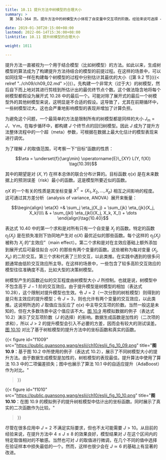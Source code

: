 ```yaml
---
title: 10.11 提升方法中树模型的合理大小
summary: >
  第 361-364 页。提升方法中的树模型大小体现了自变量中交互项的阶数。经验来说可选择 4 至 8 之间的取值，或直接令树大小为 6。

date: 2019-01-30T20:15:00+08:00
lastmod: 2022-06-14T15:36:00+08:00
linktitle: 10.11 提升树模型的合理大小

weight: 1011

---
```


提升方法一直被视为一个用于结合模型（比如树模型）的方法。如此以来，生成树模型的算法成为了构建提升方法待结合的模型的前提过程。在这样的场景中，可以如同往常一样在构建每个树模型的过程中分别估计其最优的大小（[第 9.2 节]({{< relref "../ch09/ch09_02.md" >}})）。先构建一个非常大（过于大）的树模型，然后自下而上地对其进行剪枝到所估计出的最优终节点个数。这个做法隐含地将每个树模型都假设为展开式 10.28 中的最后一个。可能对除了展开式的最后一个树模型外的其他树模型来说，这明显是不合适的假设。这导致了，尤其在前期循环中，一些树模型过大。这也会严重地影响模型的表现并增加了计算负担。

为避免这个问题，一个最简单的方法是限制所有的树模型都是同样的大小 $J_m = J$，$\forall m$。在每步循环中，都构建 $J$ 个终节点的回归树模型。因此 $J$ 成为了提升方法整体流程中的一个超（meta）参数，可根据在数据上最大化估计的模型表现来进行调优。

为了理解 $J$ 的取值范围，可考察一下“目标”函数的性质：

$$\eta = \underset{f}{\arg\min} \operatorname{E}\_{XY} L(Y, f(X)) \tag{10.39}$$

其中的期望是对 $(X,Y)$ 在样本总体的联合分布计算的。目标函数 $\eta(x)$ 是在未来数据上的预测误差（risk）最小的函数。这是模型所要近似的函数。

$\eta{X}$ 的一个有关的性质是其坐标变量 $X^T=(X_1,X_2,\dots,X_p)$ 相互之间影响的程度。这可通过其方差分析（analysis of variance, ANOVA）展开来衡量：

$$\begin{align}
\eta(X) =& \sum_j \eta_j(X_j) + \sum_{jk} \eta_{jk}(X_j, X_k)\\\\
& + \sum_{jkl} \eta_{jkl}(X_j, X_k, X_l) + \dots
\end{align}\tag{10.40}$$

表达式 10.40 中的第一个求和是对所有只有一个自变量 $X_j$ 的函数。特定的函数 $\eta_j(X_j)$ 是在损失准则下协同地产生对 $\eta(X)$ 最优近似的那些函数。每个这样的 $\eta_j(X_j)$ 被称为 $X_j$ 的“主效应”（main effect）。第二个求和是对在主效应基础上额外添加到展开式后可最佳拟合 $\eta(X)$ 的那些有两个变量的函数。这些被称为每对变量 $(X_j,X_k)$ 的二阶交互。第三个求和代表了三阶交互，以此类推。在实践中遇到的很多问题通常由低阶交互效应所主导。在这样的场景中，一些包含了较多高阶交互效应的模型往往准确度不高，比如大型的决策树模型。

树模型产生的函数近似的交互程度由树模型大小 $J$ 所控制。也就是说，树模型中不包含高于 $J-1$ 阶的交互效应。由于提升模型是树模型的相加（表达式 10.28），这个限制对提升模型也生效。令 $J=2$（一次分割的树桩模型）则得到的是只有主效应的提升模型；令 $J=3$，则也允许有两个变量的交互效应，以此类推。这说明所选的 $J$ 取值应当反应了 $\eta(x)$ 中主导交互项的阶数。当然一般这是未知的，但在大多数场景中这个值应该不大。[图 10.9](#figure-f1009) 用模拟数据的例子（表达式 10.2）演示了交互项阶数（$J$ 的选择）的影响。数据生成函数是加性的（二次项的求和），所以 $J>2$ 的提升模型会引入不必要的方差，因而会有较大的测试误差。[图 10.10](#figure-f1010) 对比了基于树桩模型的提升方法中的坐标函数和真实的函数。

{{< figure
  id="f1009"
  src="https://public.guansong.wang/eslii/ch10/eslii_fig_10_09.png"
  title="**图 10.9**：基于图 10.2 中所使用的例子（表达式 10.2），展示了不同树模型大小的提升方法。由于数据生成模型是加性的，树桩模型的表现最佳。提升算法中使用了算法 10.3 中的二项偏差损失；图中也展示了算法 10.1 中的自适应提升（AdaBoost）作为对比。"
>}}

{{< figure
  id="f1010"
  src="https://public.guansong.wang/eslii/ch10/eslii_fig_10_10.png"
  title="**图 10.10**：在图 10.9 的模拟例子的提升树桩模型中估计出的坐标函数。同时展示了真实的二次函数作为比较。"
>}}

尽管在很多应用中 $J=2$ 不满足实际要求，但也不太可能需要 $J>10$。从目前的经验来说，在提升方法中 $4\leq J\leq 8$ 的效果良好，模型结果对 $J$ 在这个区间内的特定取值相对的不敏感。当然也可对 $J$ 的取值进行微调，在几个不同的值中选择在验证样本中损失最低的一个。然而，这样也很少会在 $J\simeq 6$ 的基础上有显著的改进。
